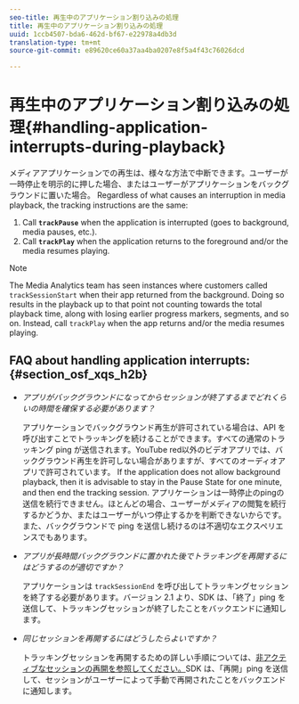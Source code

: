 ```yaml
---
seo-title: 再生中のアプリケーション割り込みの処理
title: 再生中のアプリケーション割り込みの処理
uuid: 1ccb4507-bda6-462d-bf67-e22978a4db3d
translation-type: tm+mt
source-git-commit: e89620ce60a37aa4ba0207e8f5a4f43c76026dcd

---
```



# 再生中のアプリケーション割り込みの処理{#handling-application-interrupts-during-playback}

メディアアプリケーションでの再生は、様々な方法で中断できます。ユーザーが一時停止を明示的に押した場合、またはユーザーがアプリケーションをバックグラウンドに置いた場合。 Regardless of what causes an interruption in media playback, the tracking instructions are the same:

1. Call **`trackPause`** when the application is interrupted (goes to background, media pauses, etc.).
1. Call **`trackPlay`** when the application returns to the foreground and/or the media resumes playing.

>[!NOTE]
>
>The Media Analytics team has seen instances where customers called `trackSessionStart` when their app returned from the background. Doing so results in the playback up to that point not counting towards the total playback time, along with losing earlier progress markers, segments, and so on. Instead, call `trackPlay` when the app returns and/or the media resumes playing.

## FAQ about handling application interrupts: {#section_osf_xqs_h2b}

* _アプリがバックグラウンドになってからセッションが終了するまでどれくらいの時間を確保する必要があります？_

   アプリケーションでバックグラウンド再生が許可されている場合は、API を呼び出すことでトラッキングを続けることができます。すべての通常のトラッキング ping が送信されます。YouTube red以外のビデオアプリでは、バックグラウンド再生を許可しない場合がありますが、すべてのオーディオアプリで許可されています。 If the application does not allow background playback, then it is advisable to stay in the Pause State for one minute, and then end the tracking session. アプリケーションは一時停止のpingの送信を続行できません。ほとんどの場合、ユーザーがメディアの閲覧を続行するかどうか、またはユーザーがいつ停止するかを判断できないからです。 また、バックグラウンドで ping を送信し続けるのは不適切なエクスペリエンスでもあります。

* _アプリが長時間バックグラウンドに置かれた後でトラッキングを再開するにはどうするのが適切ですか？_

   アプリケーションは `trackSessionEnd` を呼び出してトラッキングセッションを終了する必要があります。バージョン 2.1 より、SDK は、「終了」ping を送信して、トラッキングセッションが終了したことをバックエンドに通知します。

* _同じセッションを再開するにはどうしたらよいですか？_

   トラッキングセッションを再開するための詳しい手順については、[非アクティブなセッションの再開を参照してください。](/help/sdk-implement/cookbook/resuming-inactive.md)SDK は、「再開」ping を送信して、セッションがユーザーによって手動で再開されたことをバックエンドに通知します。

